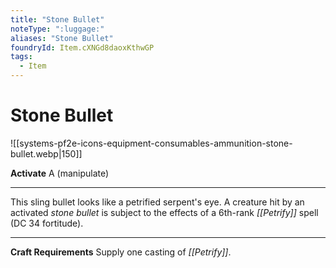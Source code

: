 ```yaml
---
title: "Stone Bullet"
noteType: ":luggage:"
aliases: "Stone Bullet"
foundryId: Item.cXNGd8daoxKthwGP
tags:
  - Item
---
```


# Stone Bullet
![[systems-pf2e-icons-equipment-consumables-ammunition-stone-bullet.webp|150]]

**Activate** A (manipulate)

* * *

This sling bullet looks like a petrified serpent's eye. A creature hit by an activated _stone bullet_ is subject to the effects of a 6th-rank _[[Petrify]]_ spell (DC 34 fortitude).

* * *

**Craft Requirements** Supply one casting of _[[Petrify]]_.
